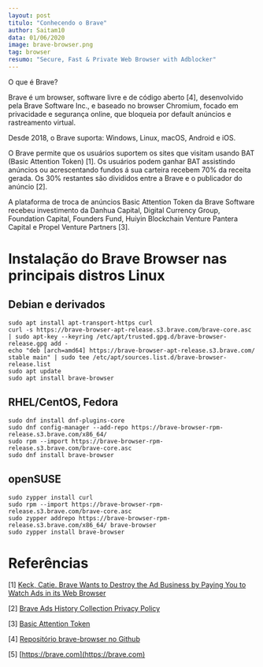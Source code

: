```yaml
---
layout: post
titulo: "Conhecendo o Brave"
author: Saitam10
data: 01/06/2020
image: brave-browser.png
tag: browser
resumo: "Secure, Fast & Private Web Browser with Adblocker"
---
```


O que é Brave?

Brave é um browser, software livre e de código aberto [4], desenvolvido pela Brave Software Inc., e baseado no browser Chromium, focado em privacidade e segurança online, que bloqueia por default anúncios e rastreamento virtual.

Desde 2018, o Brave suporta: Windows, Linux, macOS, Android e iOS.

O Brave permite que os usuários suportem os sites que visitam usando BAT (Basic Attention Token) [1]. Os usuários podem ganhar BAT assistindo anúncios ou acrescentando fundos á sua carteira recebem 70% da receita gerada. Os 30% restantes são divididos entre a Brave e o publicador do anúncio [2].

A plataforma de troca de anúncios Basic Attention Token da Brave Software recebeu investimento da Danhua Capital, Digital Currency Group, Foundation Capital, Founders Fund, Huiyin Blockchain Venture Pantera Capital e Propel Venture Partners [3].

# Instalação do Brave Browser nas principais distros Linux
## Debian e derivados

```
sudo apt install apt-transport-https curl
curl -s https://brave-browser-apt-release.s3.brave.com/brave-core.asc | sudo apt-key --keyring /etc/apt/trusted.gpg.d/brave-browser-release.gpg add -
echo "deb [arch=amd64] https://brave-browser-apt-release.s3.brave.com/ stable main" | sudo tee /etc/apt/sources.list.d/brave-browser-release.list
sudo apt update
sudo apt install brave-browser
```
## RHEL/CentOS, Fedora

```
sudo dnf install dnf-plugins-core
sudo dnf config-manager --add-repo https://brave-browser-rpm-release.s3.brave.com/x86_64/
sudo rpm --import https://brave-browser-rpm-release.s3.brave.com/brave-core.asc
sudo dnf install brave-browser
```

## openSUSE

```
sudo zypper install curl
sudo rpm --import https://brave-browser-rpm-release.s3.brave.com/brave-core.asc
sudo zypper addrepo https://brave-browser-rpm-release.s3.brave.com/x86_64/ brave-browser
sudo zypper install brave-browser
```

# Referências

[1] [Keck, Catie. Brave Wants to Destroy the Ad Business by Paying You to Watch Ads in its Web Browser](https://gizmodo.com/brave-wants-to-destroy-the-ad-business-by-paying-you-to-1834283860)

[2] [Brave Ads History Collection Privacy Policy](https://brave.com/hc-privacy/)

[3] [Basic Attention Token](https://basicattentiontoken.org/)

[4] [Repositório brave-browser no Github](https://github.com/brave/brave-browser)

[5] [https://brave.com](https://brave.com)